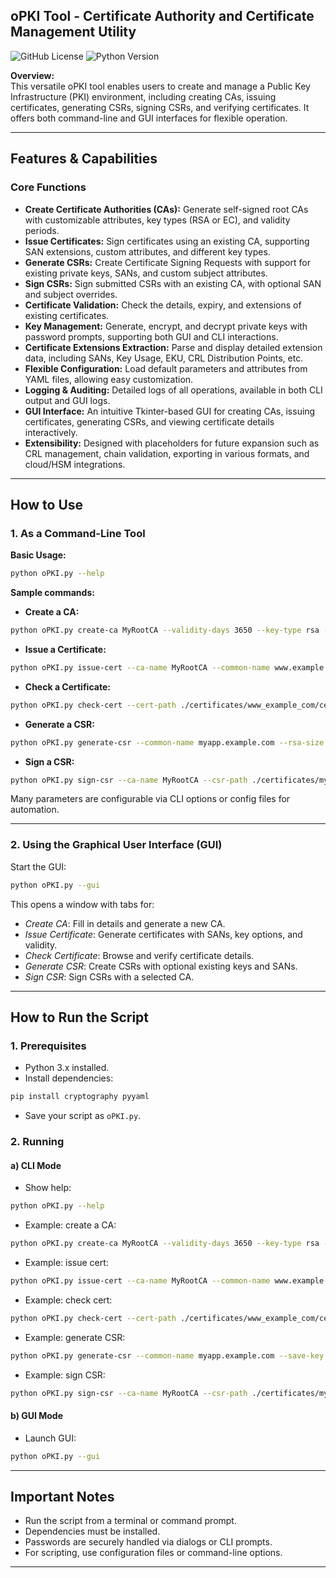 ## oPKI Tool - Certificate Authority and Certificate Management Utility

![GitHub License](https://img.shields.io/github/license/TheOSuite/oXSS)
![Python Version](https://img.shields.io/badge/python-3.13-blue)

**Overview:**  
This versatile oPKI tool enables users to create and manage a Public Key Infrastructure (PKI) environment, including creating CAs, issuing certificates, generating CSRs, signing CSRs, and verifying certificates. It offers both command-line and GUI interfaces for flexible operation.

---

## Features & Capabilities

### Core Functions
- **Create Certificate Authorities (CAs):** Generate self-signed root CAs with customizable attributes, key types (RSA or EC), and validity periods.
- **Issue Certificates:** Sign certificates using an existing CA, supporting SAN extensions, custom attributes, and different key types.
- **Generate CSRs:** Create Certificate Signing Requests with support for existing private keys, SANs, and custom subject attributes.
- **Sign CSRs:** Sign submitted CSRs with an existing CA, with optional SAN and subject overrides.
- **Certificate Validation:** Check the details, expiry, and extensions of existing certificates.
- **Key Management:** Generate, encrypt, and decrypt private keys with password prompts, supporting both GUI and CLI interactions.
- **Certificate Extensions Extraction:** Parse and display detailed extension data, including SANs, Key Usage, EKU, CRL Distribution Points, etc.
- **Flexible Configuration:** Load default parameters and attributes from YAML files, allowing easy customization.
- **Logging & Auditing:** Detailed logs of all operations, available in both CLI output and GUI logs.
- **GUI Interface:** An intuitive Tkinter-based GUI for creating CAs, issuing certificates, generating CSRs, and viewing certificate details interactively.
- **Extensibility:** Designed with placeholders for future expansion such as CRL management, chain validation, exporting in various formats, and cloud/HSM integrations.

---

## How to Use

### 1. As a Command-Line Tool

**Basic Usage:**

```bash
python oPKI.py --help
```

**Sample commands:**

- **Create a CA:**

```bash
python oPKI.py create-ca MyRootCA --validity-days 3650 --key-type rsa --rsa-size 4096
```

- **Issue a Certificate:**

```bash
python oPKI.py issue-cert --ca-name MyRootCA --common-name www.example.com --san-dns www.example.com,api.example.com --validity-days 365
```

- **Check a Certificate:**

```bash
python oPKI.py check-cert --cert-path ./certificates/www_example_com/cert.pem
```

- **Generate a CSR:**

```bash
python oPKI.py generate-csr --common-name myapp.example.com --rsa-size 2048 --save-key
```

- **Sign a CSR:**

```bash
python oPKI.py sign-csr --ca-name MyRootCA --csr-path ./certificates/myapp/csr/request.csr --validity-days 365
```

Many parameters are configurable via CLI options or config files for automation.

---

### 2. Using the Graphical User Interface (GUI)

Start the GUI:

```bash
python oPKI.py --gui
```

This opens a window with tabs for:

- *Create CA*: Fill in details and generate a new CA.
- *Issue Certificate*: Generate certificates with SANs, key options, and validity.
- *Check Certificate*: Browse and verify certificate details.
- *Generate CSR*: Create CSRs with optional existing keys and SANs.
- *Sign CSR*: Sign CSRs with a selected CA.

---

## How to Run the Script

### 1. Prerequisites

- Python 3.x installed.
- Install dependencies:

```bash
pip install cryptography pyyaml
```

- Save your script as `oPKI.py`.

### 2. Running

#### a) CLI Mode

- Show help:

```bash
python oPKI.py --help
```

- Example: create a CA:

```bash
python oPKI.py create-ca MyRootCA --validity-days 3650 --key-type rsa --rsa-size 4096
```

- Example: issue cert:

```bash
python oPKI.py issue-cert --ca-name MyRootCA --common-name www.example.com --san-dns www.example.com,api.example.com --validity-days 365
```

- Example: check cert:

```bash
python oPKI.py check-cert --cert-path ./certificates/www_example_com/cert.pem
```

- Example: generate CSR:

```bash
python oPKI.py generate-csr --common-name myapp.example.com --save-key
```

- Example: sign CSR:

```bash
python oPKI.py sign-csr --ca-name MyRootCA --csr-path ./certificates/myapp/csr/request.csr --validity-days 365
```

#### b) GUI Mode

- Launch GUI:

```bash
python oPKI.py --gui
```

---

## Important Notes

- Run the script from a terminal or command prompt.
- Dependencies must be installed.
- Passwords are securely handled via dialogs or CLI prompts.
- For scripting, use configuration files or command-line options.

---

